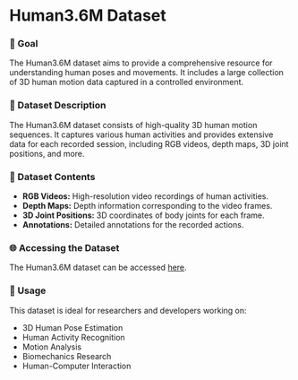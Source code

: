 # Human3.6M Dataset

### 🎯 Goal
The Human3.6M dataset aims to provide a comprehensive resource for understanding human poses and movements. It includes a large collection of 3D human motion data captured in a controlled environment.

### 🧵 Dataset Description
The Human3.6M dataset consists of high-quality 3D human motion sequences. It captures various human activities and provides extensive data for each recorded session, including RGB videos, depth maps, 3D joint positions, and more.

### 📝 Dataset Contents
- **RGB Videos:** High-resolution video recordings of human activities.
- **Depth Maps:** Depth information corresponding to the video frames.
- **3D Joint Positions:** 3D coordinates of body joints for each frame.
- **Annotations:** Detailed annotations for the recorded actions.

### 🌐 Accessing the Dataset
The Human3.6M dataset can be accessed [here](http://vision.imar.ro/human3.6m/description.php).

### 🧾 Usage
This dataset is ideal for researchers and developers working on:
- 3D Human Pose Estimation
- Human Activity Recognition
- Motion Analysis
- Biomechanics Research
- Human-Computer Interaction

